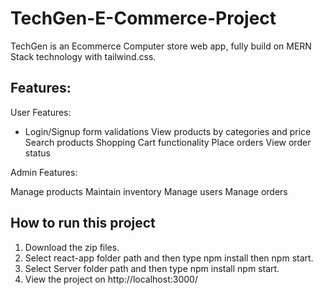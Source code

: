 # TechGen-E-Commerce-Project
TechGen is an Ecommerce Computer store web app, fully build on MERN Stack technology with tailwind.css.

## Features:

User Features: 
- Login/Signup
form validations
View products by categories and price
Search products
Shopping Cart functionality
Place orders
View order status


Admin Features:

Manage products
Maintain inventory
Manage users
Manage orders


## How to run this project


1) Download the zip files.
2) Select react-app folder path and then type npm install then npm start.
3) Select Server folder path and then type npm install npm start.
4) View the project on http://localhost:3000/
